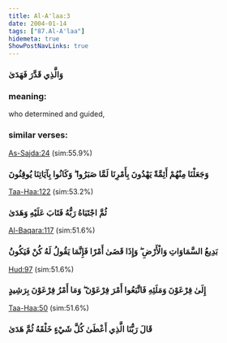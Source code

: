 ```yaml
---
title: Al-A'laa:3
date: 2004-01-14
tags: ["87.Al-A'laa"]
hidemeta: true 
ShowPostNavLinks: true 
---
```

### وَالَّذِي قَدَّرَ فَهَدَىٰ
### meaning: 
who determined and guided,
### similar verses: 

[As-Sajda:24](/32/24) (sim:55.9%)

### وَجَعَلْنَا مِنْهُمْ أَئِمَّةً يَهْدُونَ بِأَمْرِنَا لَمَّا صَبَرُوا ۖ وَكَانُوا بِآيَاتِنَا يُوقِنُونَ

[Taa-Haa:122](/20/122) (sim:53.2%)

### ثُمَّ اجْتَبَاهُ رَبُّهُ فَتَابَ عَلَيْهِ وَهَدَىٰ

[Al-Baqara:117](/2/117) (sim:51.6%)

### بَدِيعُ السَّمَاوَاتِ وَالْأَرْضِ ۖ وَإِذَا قَضَىٰ أَمْرًا فَإِنَّمَا يَقُولُ لَهُ كُنْ فَيَكُونُ

[Hud:97](/11/97) (sim:51.6%)

### إِلَىٰ فِرْعَوْنَ وَمَلَئِهِ فَاتَّبَعُوا أَمْرَ فِرْعَوْنَ ۖ وَمَا أَمْرُ فِرْعَوْنَ بِرَشِيدٍ

[Taa-Haa:50](/20/50) (sim:51.6%)

### قَالَ رَبُّنَا الَّذِي أَعْطَىٰ كُلَّ شَيْءٍ خَلْقَهُ ثُمَّ هَدَىٰ
